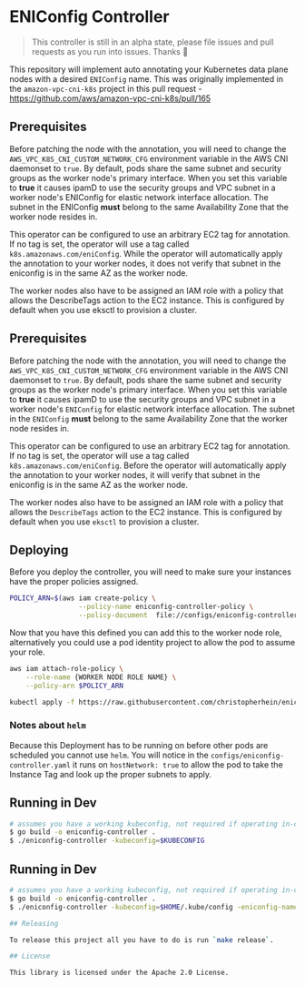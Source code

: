 # ENIConfig Controller

> This controller is still in an alpha state, please file issues and pull
> requests as you run into issues. Thanks 🎉

This repository will implement auto annotating your Kubernetes data plane nodes
with a desired `ENIConfig` name. This was originally implemented in the
`amazon-vpc-cni-k8s` project in this pull request -
https://github.com/aws/amazon-vpc-cni-k8s/pull/165

## Prerequisites

Before patching the node with the annotation, you will need to change the
`AWS_VPC_K8S_CNI_CUSTOM_NETWORK_CFG` environment variable in the AWS CNI
daemonset to `true`. By default, pods share the same subnet and security groups
as the worker node's primary interface. When you set this variable to **true**
it causes ipamD to use the security groups and VPC subnet in a worker node's
ENIConfig for elastic network interface allocation. The subnet in the ENIConfig
**must** belong to the same Availability Zone that the worker node resides in.

This operator can be configured to use an arbitrary EC2 tag for annotation.  If
no tag is set, the operator will use a tag called `k8s.amazonaws.com/eniConfig`.
While the operator will automatically apply the annotation to your worker nodes,
it does not verify that subnet in the eniconfig is in the same AZ as the worker
node.

The worker nodes also have to be assigned an IAM role with a policy that allows
the DescribeTags action to the EC2 instance.  This is configured by default when
you use eksctl to provision a cluster.

## Prerequisites

Before patching the node with the annotation, you will need to change the
`AWS_VPC_K8S_CNI_CUSTOM_NETWORK_CFG` environment variable in the AWS CNI
daemonset to `true`. By default, pods share the same subnet and security groups
as the worker node's primary interface. When you set this variable to **true**
it causes ipamD to use the security groups and VPC subnet in a worker node's
`ENIConfig` for elastic network interface allocation. The subnet in the
`ENIConfig` **must** belong to the same Availability Zone that the worker node
resides in.

This operator can be configured to use an arbitrary EC2 tag for annotation.
If no tag is set, the operator will use a tag called
`k8s.amazonaws.com/eniConfig`. Before the operator will automatically apply the
annotation to your worker nodes, it will verify that subnet in the eniconfig
is in the same AZ as the worker node.

The worker nodes also have to be assigned an IAM role with a policy that allows
the `DescribeTags` action to the EC2 instance.  This is configured by default
when you use `eksctl` to provision a cluster.

## Deploying

Before you deploy the controller, you will need to make sure your instances have
the proper policies assigned.

```bash
POLICY_ARN=$(aws iam create-policy \
                 --policy-name eniconfig-controller-policy \
                 --policy-document  file://configs/eniconfig-controller-policy.json | jq -r ".Policy.Arn")
```

Now that you have this defined you can add this to the worker node role,
alternatively you could use a pod identity project to allow the pod to assume
your role.

```bash
aws iam attach-role-policy \
    --role-name {WORKER NODE ROLE NAME} \
    --policy-arn $POLICY_ARN
```

```bash
kubectl apply -f https://raw.githubusercontent.com/christopherhein/eniconfig-controller/master/configs/eniconfig-controller.yaml
```

### Notes about `helm`

Because this Deployment has to be running on before other pods are scheduled
you cannot use `helm`. You will notice in the 
`configs/eniconfig-controller.yaml` it runs on `hostNetwork: true` to allow
the pod to take the Instance Tag and look up the proper subnets to apply.

## Running in Dev

```bash
# assumes you have a working kubeconfig, not required if operating in-cluster
$ go build -o eniconfig-controller .
$ ./eniconfig-controller -kubeconfig=$KUBECONFIG
```

## Running in Dev

```sh
# assumes you have a working kubeconfig, not required if operating in-cluster
$ go build -o eniconfig-controller .
$ ./eniconfig-controller -kubeconfig=$HOME/.kube/config -eniconfig-name=name-of-eni

## Releasing

To release this project all you have to do is run `make release`.

## License

This library is licensed under the Apache 2.0 License.

